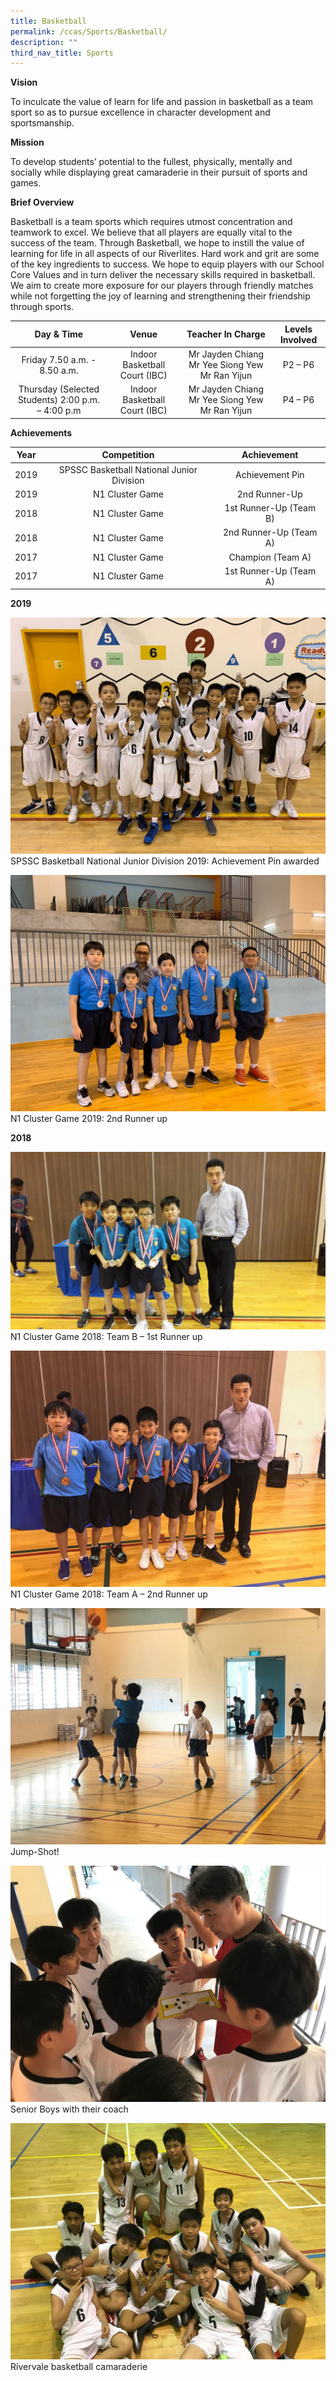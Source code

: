 ```yaml
---
title: Basketball
permalink: /ccas/Sports/Basketball/
description: ""
third_nav_title: Sports
---
```

**Vision**

To inculcate the value of learn for life and passion in basketball as a team sport so as to pursue excellence in character development and sportsmanship.  

  

**Mission**

To develop students’ potential to the fullest, physically, mentally and socially while displaying great camaraderie in their pursuit of sports and games.  
  

**Brief Overview**

Basketball is a team sports which requires utmost concentration and teamwork to excel. We believe that all players are equally vital to the success of the team. Through Basketball, we hope to instill the value of learning for life in all aspects of our Riverlites. Hard work and grit are some of the key ingredients to success. We hope to equip players with our School Core Values and in turn deliver the necessary skills required in basketball. We aim to create more exposure for our players through friendly matches while not forgetting the joy of learning and strengthening their friendship through sports.

| Day & Time | Venue | Teacher In Charge | Levels Involved |
|:---:|:---:|:---:|:---:|
|     Friday 7.50 a.m. - 8.50 a.m. |     Indoor Basketball Court (IBC) | Mr Jayden Chiang   Mr Yee Siong Yew   Mr Ran Yijun |     P2 – P6 |
| Thursday (Selected Students) 2:00 p.m. – 4:00 p.m | Indoor Basketball Court (IBC) | Mr Jayden Chiang   Mr Yee Siong Yew   Mr Ran Yijun | P4 – P6 |

**Achievements**

| Year | Competition | Achievement |
|:---:|:---:|:---:|
| 2019 | SPSSC Basketball National Junior Division | Achievement Pin |
| 2019 | N1 Cluster Game | 2nd Runner-Up |
| 2018 | N1 Cluster Game | 1st Runner-Up (Team B)  |
|  2018 | N1 Cluster Game  | 2nd Runner-Up (Team A)   |
|  2017 | N1 Cluster Game  | Champion (Team A)   |
|  2017 | N1 Cluster Game  | 1st Runner-Up (Team A)   |

**2019**

![](/images/Sports/Basketball/photo6172524464789631373.jpg)
SPSSC Basketball National Junior Division 2019: Achievement Pin awarded

![](/images/Sports/Basketball/photo6172524464789631372.jpg)
N1 Cluster Game 2019: 2nd Runner up

**2018**

![](/images/Sports/Basketball/photo6172524464789631367.jpg)
N1 Cluster Game 2018: Team B – 1st Runner up

![](/images/Sports/Basketball/photo6172524464789631371.jpg)
N1 Cluster Game 2018: Team A – 2nd Runner up

![](/images/Sports/Basketball/photo6172524464789631368.jpg)
Jump-Shot!

![](/images/Sports/Basketball/photo6172524464789631369.jpg)
Senior Boys with their coach

![](/images/Sports/Basketball/photo6172524464789631370.jpg)
Rivervale basketball camaraderie